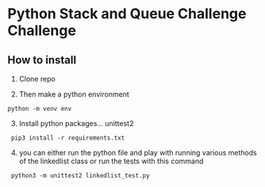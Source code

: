 # Python Stack and Queue Challenge Challenge

## How to install

1. Clone repo

2. Then make a python environment

``` python -m venv env ```

3. Install python packages... unittest2

``` pip3 install -r requirements.txt```

4. you can either run the python file and play with running various methods of the linkedlist class or run the tests with this command

``` python3 -m unittest2 linkedlist_test.py```